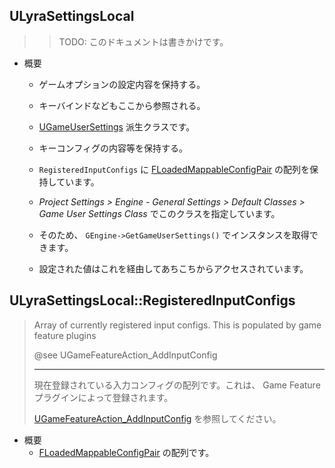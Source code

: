 ## ULyraSettingsLocal

>> TODO: このドキュメントは書きかけです。

* 概要
	* ゲームオプションの設定内容を保持する。
	* キーバインドなどもここから参照される。

	* [UGameUserSettings] 派生クラスです。
	* キーコンフィグの内容等を保持する。
	* `RegisteredInputConfigs` に [FLoadedMappableConfigPair] の配列を保持しています。

	* *Project Settings > Engine - General Settings > Default Classes > Game User Settings Class* でこのクラスを指定しています。
	* そのため、  `GEngine->GetGameUserSettings()` でインスタンスを取得できます。
	* 設定された値はこれを経由してあちこちからアクセスされています。


## ULyraSettingsLocal::RegisteredInputConfigs

> Array of currently registered input configs. This is populated by game feature plugins
> 
> @see UGameFeatureAction_AddInputConfig
> 
> ----
> 現在登録されている入力コンフィグの配列です。これは、 Game Feature プラグインによって登録されます。
> 
> [UGameFeatureAction_AddInputConfig] を参照してください。

* 概要
	* [FLoadedMappableConfigPair] の配列です。



<!--- ページ内のリンク --->

<!--- 自前の画像へのリンク --->

<!--- generated --->
[UGameFeatureAction_AddInputConfig]: ../../Lyra/GameFeature/UGameFeatureAction_AddInputConfig.md#ugamefeatureaction_addinputconfig
[FLoadedMappableConfigPair]: ../../Lyra/Input/FLoadedMappableConfigPair.md#floadedmappableconfigpair
[UGameUserSettings]: ../../UE/GameFramework/UGameUserSettings.md#ugameusersettings

